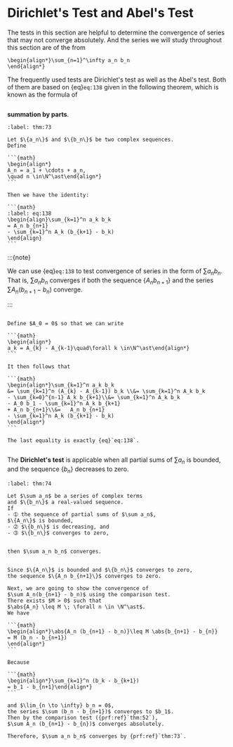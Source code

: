 # Dirichlet's Test and Abel's Test

The tests in this section are helpful
to determine the convergence of series
that may not converge absolutely.
And the series we will study
throughout this section are of the from

```{math}
\begin{align*}\sum_{n=1}^\infty a_n b_n
\end{align*}
```

The frequently used tests are Dirichlet's test
as well as the Abel's test.
Both of them are based on
{eq}`eq:138` given in the following theorem,
which is known as the formula of

```{index} summation by parts
```
**summation by parts**.


````{prf:theorem} Summation by Parts
:label: thm:73

Let $\{a_n\}$ and $\{b_n\}$ be two complex sequences.
Define

```{math}
\begin{align*}
A_n = a_1 + \cdots + a_n,
\quad n \in\N^\ast\end{align*}
```

Then we have the identity:

```{math}
:label: eq:138
\begin{align}\sum_{k=1}^n a_k b_k
= A_n b_{n+1}
- \sum_{k=1}^n A_k (b_{k+1} - b_k)
\end{align}
```

````

:::{note}

We can use {eq}`eq:138` to test convergence of
series in the form of $\sum a_n b_n$.
That is, $\sum a_n b_n$ converges
if both the sequence $\{A_n b_{n+1}\}$
and the series $\sum A_n(b_{n+1} - b_n)$ converge.

:::

````{prf:proof}

Define $A_0 = 0$ so that we can write

```{math}
\begin{align*}
a_k = A_{k} - A_{k-1}\quad\forall k \in\N^\ast\end{align*}
```

It then follows that

```{math}
\begin{align*}\sum_{k=1}^n a_k b_k
&= \sum_{k=1}^n (A_{k} - A_{k-1}) b_k \\&= \sum_{k=1}^n A_k b_k
- \sum_{k=0}^{n-1} A_k b_{k+1}\\&= \sum_{k=1}^n A_k b_k
- A_0 b_1 - \sum_{k=1}^n A_k b_{k+1}
+ A_n b_{n+1}\\&=	A_n b_{n+1}
- \sum_{k=1}^n A_k (b_{k+1} - b_k)
\end{align*}
```

The last equality is exactly {eq}`eq:138`.

````

```{index} Dirichlet's test
```

The **Dirichlet's test**
is applicable when all partial sums of $\sum a_n$ is bounded,
and the sequence $\{b_n\}$ decreases to zero.


````{prf:theorem} Dirichlet's Test
:label: thm:74

Let $\sum a_n$ be a series of complex terms
and $\{b_n\}$ a real-valued sequence.
If
- ➀ the sequence of partial sums of $\sum a_n$,
$\{A_n\}$ is bounded,
- ➁ $\{b_n\}$ is decreasing, and
- ➂ $\{b_n\}$ converges to zero,


then $\sum a_n b_n$ converges.

````

````{prf:proof}

Since $\{A_n\}$ is bounded and $\{b_n\}$ converges to zero,
the sequence $\{A_n b_{n+1}\}$ converges to zero.

Next, we are going to show the convergence of
$\sum A_n(b_{n+1} - b_n)$ using the comparison test.
There exists $M > 0$ such that
$\abs{A_n} \leq M \; \forall n \in \N^\ast$.
We have

```{math}
\begin{align*}\abs{A_n (b_{n+1} - b_n)}\leq M \abs{b_{n+1} - b_{n}}
= M (b_n - b_{n+1})
\end{align*}
```

Because

```{math}
\begin{align*}\sum_{k=1}^n (b_k - b_{k+1})
= b_1 - b_{n+1}\end{align*}
```

and $\lim_{n \to \infty} b_n = 0$,
the series $\sum (b_n - b_{n+1})$ converges to $b_1$.
Then by the comparison test ({prf:ref}`thm:52`),
$\sum A_n (b_{n+1} - b_{n})$ converges absolutely.

Therefore, $\sum a_n b_n$ converges by {prf:ref}`thm:73`.

````
